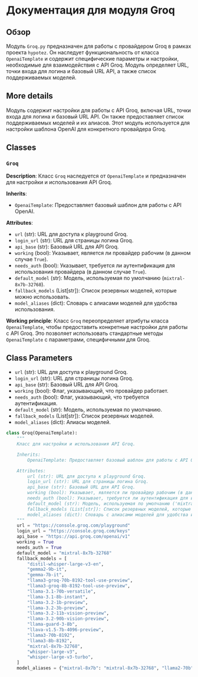 # Документация для модуля Groq

## Обзор

Модуль `Groq.py` предназначен для работы с провайдером Groq в рамках проекта `hypotez`. Он наследует функциональность от класса `OpenaiTemplate` и содержит специфические параметры и настройки, необходимые для взаимодействия с API Groq. Модуль определяет URL, точки входа для логина и базовый URL API, а также список поддерживаемых моделей.

## More details

Модуль содержит настройки для работы с API Groq, включая URL, точки входа для логина и базовый URL API. Он также предоставляет список поддерживаемых моделей и их алиасов. Этот модуль используется для настройки шаблона OpenAI для конкретного провайдера Groq.

## Classes

### `Groq`

**Description**: Класс `Groq` наследуется от `OpenaiTemplate` и предназначен для настройки и использования API Groq.

**Inherits**:
- `OpenaiTemplate`: Предоставляет базовый шаблон для работы с API OpenAI.

**Attributes**:
- `url` (str): URL для доступа к playground Groq.
- `login_url` (str): URL для страницы логина Groq.
- `api_base` (str): Базовый URL для API Groq.
- `working` (bool): Указывает, является ли провайдер рабочим (в данном случае `True`).
- `needs_auth` (bool): Указывает, требуется ли аутентификация для использования провайдера (в данном случае `True`).
- `default_model` (str): Модель, используемая по умолчанию (`mixtral-8x7b-32768`).
- `fallback_models` (List[str]): Список резервных моделей, которые можно использовать.
- `model_aliases` (dict): Словарь с алиасами моделей для удобства использования.

**Working principle**:
Класс `Groq` переопределяет атрибуты класса `OpenaiTemplate`, чтобы предоставить конкретные настройки для работы с API Groq. Это позволяет использовать стандартные методы `OpenaiTemplate` с параметрами, специфичными для Groq.

## Class Parameters

- `url` (str): URL для доступа к playground Groq.
- `login_url` (str): URL для страницы логина Groq.
- `api_base` (str): Базовый URL для API Groq.
- `working` (bool): Флаг, указывающий, что провайдер работает.
- `needs_auth` (bool): Флаг, указывающий, что требуется аутентификация.
- `default_model` (str): Модель, используемая по умолчанию.
- `fallback_models` (List[str]): Список резервных моделей.
- `model_aliases` (dict): Алиасы моделей.

```python
class Groq(OpenaiTemplate):
    """
    Класс для настройки и использования API Groq.

    Inherits:
        OpenaiTemplate: Предоставляет базовый шаблон для работы с API OpenAI.

    Attributes:
        url (str): URL для доступа к playground Groq.
        login_url (str): URL для страницы логина Groq.
        api_base (str): Базовый URL для API Groq.
        working (bool): Указывает, является ли провайдер рабочим (в данном случае `True`).
        needs_auth (bool): Указывает, требуется ли аутентификация для использования провайдера (в данном случае `True`).
        default_model (str): Модель, используемая по умолчанию ('mixtral-8x7b-32768').
        fallback_models (List[str]): Список резервных моделей, которые можно использовать.
        model_aliases (dict): Словарь с алиасами моделей для удобства использования.
    """
    url = "https://console.groq.com/playground"
    login_url = "https://console.groq.com/keys"
    api_base = "https://api.groq.com/openai/v1"
    working = True
    needs_auth = True
    default_model = "mixtral-8x7b-32768"
    fallback_models = [
        "distil-whisper-large-v3-en",
        "gemma2-9b-it",
        "gemma-7b-it",
        "llama3-groq-70b-8192-tool-use-preview",
        "llama3-groq-8b-8192-tool-use-preview",
        "llama-3.1-70b-versatile",
        "llama-3.1-8b-instant",
        "llama-3.2-1b-preview",
        "llama-3.2-3b-preview",
        "llama-3.2-11b-vision-preview",
        "llama-3.2-90b-vision-preview",
        "llama-guard-3-8b",
        "llava-v1.5-7b-4096-preview",
        "llama3-70b-8192",
        "llama3-8b-8192",
        "mixtral-8x7b-32768",
        "whisper-large-v3",
        "whisper-large-v3-turbo",
    ]
    model_aliases = {"mixtral-8x7b": "mixtral-8x7b-32768", "llama2-70b": "llama2-70b-4096"}
```